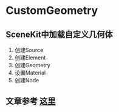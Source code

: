 # CustomGeometry
## SceneKit中加载自定义几何体

1. 创建Source  
2. 创建Element
3. 创建Geometry
4. 设置Material
5. 创建Node

## 文章参考 [这里](https://juejin.im/post/5a955ee7f265da4e7071f1db)
